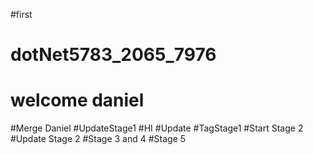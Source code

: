 
#first

# dotNet5783_2065_7976
# welcome daniel
#Merge Daniel
#UpdateStage1
#HI
#Update
#TagStage1
#Start Stage 2
#Update Stage 2
#Stage 3 and 4
#Stage 5

